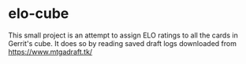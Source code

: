# elo-cube
This small project is an attempt to assign ELO ratings to all the cards in Gerrit's cube. It does so by reading saved draft logs downloaded from https://www.mtgadraft.tk/
